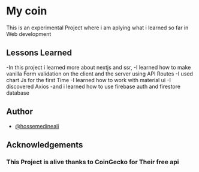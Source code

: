 
# My coin

This is an experimental Project where i am aplying what i learned so far in Web development



## Lessons Learned

-In this project i learned more about nextjs and ssr,
-I learned how to make vanilla Form validation on the client and the server using API Routes
-I used chart Js for the first Time 
-I learned how to work with material ui
-I discovered Axios
-and i learned how to use firebase auth and firestore database 



## Author

- [@hossemedineali](https://github.com/hossemedineali)



## Acknowledgements
### This Project is alive thanks to CoinGecko for Their free api
 

